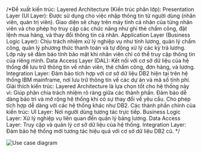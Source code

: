 /*Đề xuất kiến trúc:
Layered Architecture (Kiến trúc phân lớp):
Presentation Layer (UI Layer): Được sử dụng cho việc nhập thông tin từ người dùng (nhân viên, quản trị viên). Giao diện sẽ chạy trên máy tính cá nhân của từng nhân viên và cho phép họ truy cập các chức năng như ghi thẻ chấm công, đặt lệnh mua hàng, và thay đổi thông tin cá nhân.
Application Layer (Business Logic Layer): Chịu trách nhiệm xử lý nghiệp vụ như tính lương, quản lý chấm công, quản lý phương thức thanh toán và tự động xử lý các kỳ trả lương. Lớp này sẽ đảm bảo tính bảo mật khi nhân viên chỉ có thể truy cập thông tin của riêng mình.
Data Access Layer (DAL): Kết nối với cơ sở dữ liệu của hệ thống để lưu trữ thông tin về nhân viên, thẻ chấm công, đơn hàng, và lương.
Integration Layer: Đảm bảo tích hợp với cơ sở dữ liệu DB2 hiện tại trên hệ thống IBM mainframe, nơi lưu trữ thông tin về các dự án và mã số tính phí.
Giải thích kiến trúc:
Layered Architecture là lựa chọn tốt cho hệ thống này vì:
Giúp phân chia trách nhiệm rõ ràng giữa các thành phần.
Đảm bảo dễ dàng bảo trì và mở rộng hệ thống khi có sự thay đổi về yêu cầu.
Cho phép tích hợp dễ dàng với các hệ thống khác như DB2.
Các thành phần chính của kiến trúc:
UI Layer: Nơi người dùng tương tác trực tiếp.
Business Logic Layer: Xử lý nghiệp vụ liên quan đến quản lý bảng lương.
Data Access Layer: Truy cập và quản lý cơ sở dữ liệu của hệ thống.
Integration Layer: Đảm bảo hệ thống mới tương tác hiệu quả với cơ sở dữ liệu DB2 cũ.
*/


![Use case diagram](https://www.planttext.com/api/plantuml/png/UhzxlqDnIM9HIMbk3bTUVaggWbAefu9FOcLgaP92DPU2GhHhRa5EVcLgga9uVb4sK6b9PdvUSInNBHTKkLDfSMPUQd6nWaz-UcOoYbPKAIGzBeabYGgEoSbWEIGDIE98gZtpIbBJYy0MewfsCb80wKXAB4u5ArTN24hDWJWm8xEWc0k7snLqTUqm7OSk0565uY8K7bGUnGrS3gbvAQ2G10000F__0m00)


